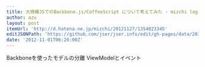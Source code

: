 ```yaml
---
title: 大規模JSでのBackbone.js/CoffeeScript について考えてみた - mizchi log
author: azu
layout: post
itemUrl: 'http://d.hatena.ne.jp/mizchi/20121127/1354023345'
editJSONPath: 'https://github.com/jser/jser.info/edit/gh-pages/data/2012/11/index.json'
date: '2012-11-01T06:20:00Z'
---
```

Backboneを使ったモデルの分離
ViewModelとイベント
